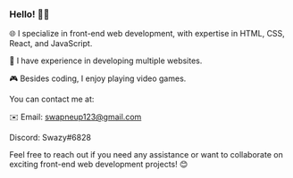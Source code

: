 ### Hello! 👋👋

🌐 I specialize in front-end web development, with expertise in HTML, CSS, React, and JavaScript.

🤖 I have experience in developing multiple websites.

🎮 Besides coding, I enjoy playing video games.

You can contact me at:

✉️ Email: swapneup123@gmail.com

Discord: Swazy#6828

Feel free to reach out if you need any assistance or want to collaborate on exciting front-end web development projects! 😊

